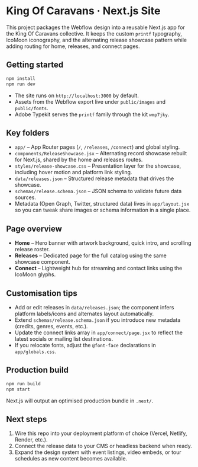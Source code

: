 # King Of Caravans · Next.js Site

This project packages the Webflow design into a reusable Next.js app for the King Of Caravans collective. It keeps the custom `printf` typography, IcoMoon iconography, and the alternating release showcase pattern while adding routing for home, releases, and connect pages.

## Getting started

```bash
npm install
npm run dev
```

- The site runs on `http://localhost:3000` by default.
- Assets from the Webflow export live under `public/images` and `public/fonts`.
- Adobe Typekit serves the `printf` family through the kit `wmp7jky`.

## Key folders

- `app/` – App Router pages (`/`, `/releases`, `/connect`) and global styling.
- `components/ReleaseShowcase.jsx` – Alternating record showcase rebuilt for Next.js, shared by the home and releases routes.
- `styles/release-showcase.css` – Presentation layer for the showcase, including hover motion and platform link styling.
- `data/releases.json` – Structured release metadata that drives the showcase.
- `schemas/release.schema.json` – JSON schema to validate future data sources.
- Metadata (Open Graph, Twitter, structured data) lives in `app/layout.jsx` so you can tweak share images or schema information in a single place.

## Page overview

- **Home** – Hero banner with artwork background, quick intro, and scrolling release roster.
- **Releases** – Dedicated page for the full catalog using the same showcase component.
- **Connect** – Lightweight hub for streaming and contact links using the IcoMoon glyphs.

## Customisation tips

- Add or edit releases in `data/releases.json`; the component infers platform labels/icons and alternates layout automatically.
- Extend `schemas/release.schema.json` if you introduce new metadata (credits, genres, events, etc.).
- Update the connect links array in `app/connect/page.jsx` to reflect the latest socials or mailing list destinations.
- If you relocate fonts, adjust the `@font-face` declarations in `app/globals.css`.

## Production build

```bash
npm run build
npm start
```

Next.js will output an optimised production bundle in `.next/`.

## Next steps

1. Wire this repo into your deployment platform of choice (Vercel, Netlify, Render, etc.).
2. Connect the release data to your CMS or headless backend when ready.
3. Expand the design system with event listings, video embeds, or tour schedules as new content becomes available.
